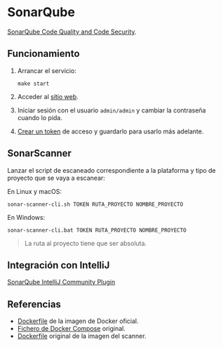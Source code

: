 # SonarQube

[SonarQube Code Quality and Code Security](https://www.sonarsource.com/products/sonarqube/).

## Funcionamiento

1. Arrancar el servicio:

   ```
   make start
   ```

2. Acceder al [sitio web](http://localhost:9000).

3. Iniciar sesión con el usuario `admin/admin` y cambiar la contraseña cuando lo pida.

4. [Crear un token](http://localhost:9000/account/security) de acceso y guardarlo para usarlo más adelante.

## SonarScanner

Lanzar el script de escaneado correspondiente a la plataforma y tipo de proyecto que se vaya a escanear:

En Linux y macOS:

```
sonar-scanner-cli.sh TOKEN RUTA_PROYECTO NOMBRE_PROYECTO
```

En Windows:

```
sonar-scanner-cli.bat TOKEN RUTA_PROYECTO NOMBRE_PROYECTO
```

> La ruta al proyecto tiene que ser absoluta.

## Integración con IntelliJ

[SonarQube IntelliJ Community Plugin](https://github.com/sonar-intellij-plugin/sonar-intellij-plugin)

## Referencias

- [Dockerfile](https://github.com/SonarSource/docker-sonarqube/tree/master/9/community) de la imagen de Docker oficial.
- [Fichero de Docker Compose](https://gist.github.com/Warchant/0d0f0104fe7adf3b310937d2db67b512) original.
- [Dockerfile](https://github.com/SonarSource/sonar-scanner-cli-docker/tree/master/4) original de la imagen del scanner.

